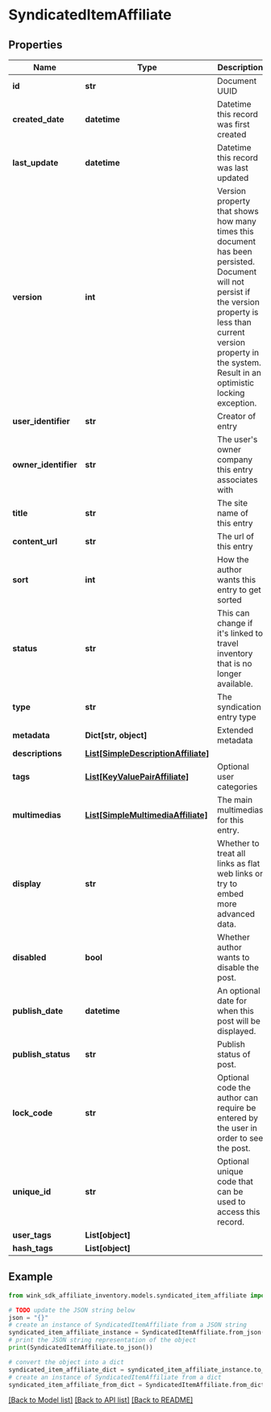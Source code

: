 # SyndicatedItemAffiliate


## Properties

Name | Type | Description | Notes
------------ | ------------- | ------------- | -------------
**id** | **str** | Document UUID | [optional] 
**created_date** | **datetime** | Datetime this record was first created | [optional] 
**last_update** | **datetime** | Datetime this record was last updated | [optional] 
**version** | **int** | Version property that shows how many times this document has been persisted. Document will not persist if the version property is less than current version property in the system. Result in an optimistic locking exception. | [optional] 
**user_identifier** | **str** | Creator of entry | 
**owner_identifier** | **str** | The user&#39;s owner company this entry associates with | 
**title** | **str** | The site name of this entry | 
**content_url** | **str** | The url of this entry | 
**sort** | **int** | How the author wants this entry to get sorted | 
**status** | **str** | This can change if it&#39;s linked to travel inventory that is no longer available. | 
**type** | **str** | The syndication entry type | 
**metadata** | **Dict[str, object]** | Extended metadata | [optional] 
**descriptions** | [**List[SimpleDescriptionAffiliate]**](SimpleDescriptionAffiliate.md) |  | 
**tags** | [**List[KeyValuePairAffiliate]**](KeyValuePairAffiliate.md) | Optional user categories | [optional] 
**multimedias** | [**List[SimpleMultimediaAffiliate]**](SimpleMultimediaAffiliate.md) | The main multimedias for this entry. | [optional] 
**display** | **str** | Whether to treat all links as flat web links or try to embed more advanced data. | [optional] 
**disabled** | **bool** | Whether author wants to disable the post. | [optional] [default to False]
**publish_date** | **datetime** | An optional date for when this post will be displayed. | [optional] 
**publish_status** | **str** | Publish status of post. | [optional] [default to 'PUBLISHED']
**lock_code** | **str** | Optional code the author can require be entered by the user in order to see the post. | [optional] 
**unique_id** | **str** | Optional unique code that can be used to access this record. | [optional] 
**user_tags** | **List[object]** |  | [optional] 
**hash_tags** | **List[object]** |  | [optional] 

## Example

```python
from wink_sdk_affiliate_inventory.models.syndicated_item_affiliate import SyndicatedItemAffiliate

# TODO update the JSON string below
json = "{}"
# create an instance of SyndicatedItemAffiliate from a JSON string
syndicated_item_affiliate_instance = SyndicatedItemAffiliate.from_json(json)
# print the JSON string representation of the object
print(SyndicatedItemAffiliate.to_json())

# convert the object into a dict
syndicated_item_affiliate_dict = syndicated_item_affiliate_instance.to_dict()
# create an instance of SyndicatedItemAffiliate from a dict
syndicated_item_affiliate_from_dict = SyndicatedItemAffiliate.from_dict(syndicated_item_affiliate_dict)
```
[[Back to Model list]](../README.md#documentation-for-models) [[Back to API list]](../README.md#documentation-for-api-endpoints) [[Back to README]](../README.md)


